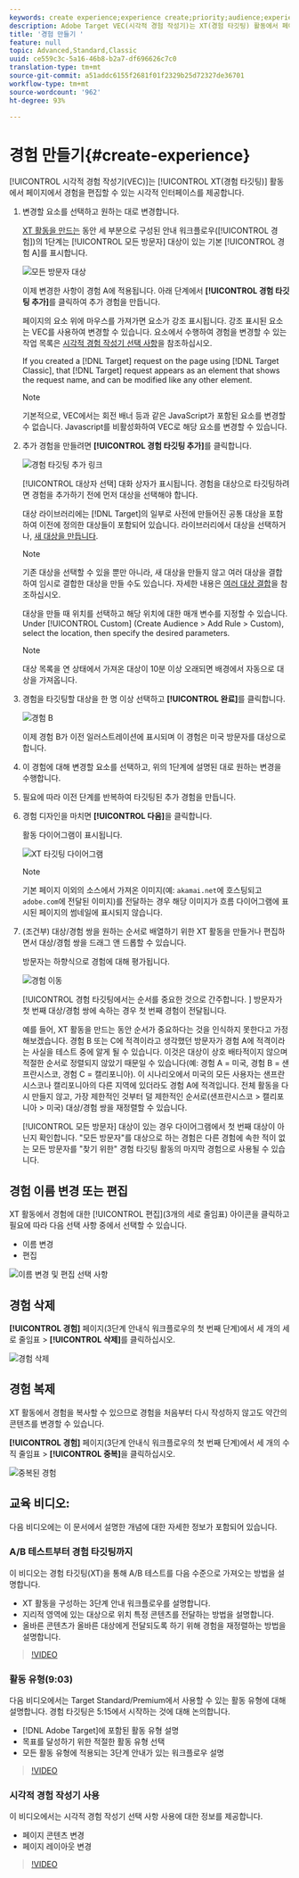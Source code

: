```yaml
---
keywords: create experience;experience create;priority;audience;experience;visual experience composer
description: Adobe Target VEC(시각적 경험 작성기)는 XT(경험 타깃팅) 활동에서 페이지에서 경험을 편집할 수 있는 시각적 인터페이스를 제공합니다.
title: '경험 만들기 '
feature: null
topic: Advanced,Standard,Classic
uuid: ce559c3c-5a16-46b8-b2a7-df696626c7c0
translation-type: tm+mt
source-git-commit: a51addc6155f2681f01f2329b25d72327de36701
workflow-type: tm+mt
source-wordcount: '962'
ht-degree: 93%

---
```



# 경험 만들기{#create-experience}

[!UICONTROL 시각적 경험 작성기(VEC)]는 [!UICONTROL XT(경험 타깃팅)] 활동에서 페이지에서 경험을 편집할 수 있는 시각적 인터페이스를 제공합니다.

1. 변경할 요소를 선택하고 원하는 대로 변경합니다.

   [XT 활동을 만드는](/help/c-activities/t-experience-target/t-xt-create/xt-create.md) 동안 세 부분으로 구성된 안내 워크플로우([!UICONTROL 경험])의 1단계는 [!UICONTROL 모든 방문자] 대상이 있는 기본 [!UICONTROL 경험 A]를 표시합니다.

   ![모든 방문자 대상](/help/c-activities/t-experience-target/t-xt-create/assets/all-visitors.png)

   이제 변경한 사항이 경험 A에 적용됩니다. 아래 단계에서 **[!UICONTROL 경험 타깃팅 추가]**&#x200B;를 클릭하여 추가 경험을 만듭니다.

   페이지의 요소 위에 마우스를 가져가면 요소가 강조 표시됩니다. 강조 표시된 요소는 VEC를 사용하여 변경할 수 있습니다. 요소에서 수행하여 경험을 변경할 수 있는 작업 목록은 [시각적 경험 작성기 선택 사항](/help/c-experiences/c-visual-experience-composer/viztarget-options.md)을 참조하십시오.

   If you created a [!DNL Target] request on the page using [!DNL Target Classic], that [!DNL Target] request appears as an element that shows the request name, and can be modified like any other element.

   >[!NOTE]
   >
   >기본적으로, VEC에서는 회전 배너 등과 같은 JavaScript가 포함된 요소를 변경할 수 없습니다. Javascript를 비활성화하여 VEC로 해당 요소를 변경할 수 있습니다.

1. 추가 경험을 만들려면 **[!UICONTROL 경험 타깃팅 추가]**&#x200B;를 클릭합니다.

   ![경험 타깃팅 추가 링크](/help/c-activities/t-experience-target/t-xt-create/assets/add-experience-targeting.png)

   [!UICONTROL 대상자 선택] 대화 상자가 표시됩니다. 경험을 대상으로 타깃팅하려면 경험을 추가하기 전에 먼저 대상을 선택해야 합니다.

   대상 라이브러리에는 [!DNL Target]의 일부로 사전에 만들어진 공통 대상을 포함하여 이전에 정의한 대상들이 포함되어 있습니다. 라이브러리에서 대상을 선택하거나, [새 대상을 만듭니다](../../../c-target/c-audiences/audiences.md#concept_65BE870D290E412D8BBF557EEA67C271).

   >[!NOTE]
   >
   >기존 대상을 선택할 수 있을 뿐만 아니라, 새 대상을 만들지 않고 여러 대상을 결합하여 임시로 결합한 대상을 만들 수도 있습니다. 자세한 내용은 [여러 대상 결합](../../../c-target/combining-multiple-audiences.md#concept_A7386F1EA4394BD2AB72399C225981E5)을 참조하십시오.

   대상을 만들 때 위치를 선택하고 해당 위치에 대한 매개 변수를 지정할 수 있습니다. Under [!UICONTROL Custom] (Create Audience > Add Rule > Custom), select the location, then specify the desired parameters.

   >[!NOTE]
   >
   >대상 목록을 연 상태에서 가져온 대상이 10분 이상 오래되면 배경에서 자동으로 대상을 가져옵니다.

1. 경험을 타깃팅할 대상을 한 명 이상 선택하고 **[!UICONTROL 완료]**&#x200B;를 클릭합니다.

   ![경험 B](/help/c-activities/t-experience-target/t-xt-create/assets/experience-b.png)

   이제 경험 B가 이전 일러스트레이션에 표시되며 이 경험은 미국 방문자를 대상으로 합니다.

1. 이 경험에 대해 변경할 요소를 선택하고, 위의 1단계에 설명된 대로 원하는 변경을 수행합니다.

1. 필요에 따라 이전 단계를 반복하여 타깃팅된 추가 경험을 만듭니다.

1. 경험 디자인을 마치면 **[!UICONTROL 다음]**&#x200B;을 클릭합니다.

   활동 다이어그램이 표시됩니다.

   ![XT 타깃팅 다이어그램](/help/c-activities/t-experience-target/t-xt-create/assets/xt_diagram-new.png)

   >[!NOTE]
   >
   >기본 페이지 이외의 소스에서 가져온 이미지(예: `akamai.net`에 호스팅되고 `adobe.com`에 전달된 이미지)를 전달하는 경우 해당 이미지가 흐름 다이어그램에 표시된 페이지의 썸네일에 표시되지 않습니다.

1. (조건부) 대상/경험 쌍을 원하는 순서로 배열하기 위한 XT 활동을 만들거나 편집하면서 대상/경험 쌍을 드래그 앤 드롭할 수 있습니다.

   방문자는 하향식으로 경험에 대해 평가됩니다.

   ![경험 이동](/help/c-activities/t-experience-target/t-xt-create/assets/move_experiences-new.png)

   [!UICONTROL 경험 타깃팅에서는 순서를 중요한 것으로 간주합니다. ] 방문자가 첫 번째 대상/경험 쌍에 속하는 경우 첫 번째 경험이 전달됩니다.

   예를 들어, XT 활동을 만드는 동안 순서가 중요하다는 것을 인식하지 못한다고 가정해보겠습니다. 경험 B 또는 C에 적격이라고 생각했던 방문자가 경험 A에 적격이라는 사실을 테스트 중에 알게 될 수 있습니다. 이것은 대상이 상호 배타적이지 않으며 적절한 순서로 정렬되지 않았기 때문일 수 있습니다(예: 경험 A = 미국, 경험 B = 샌프란시스코, 경험 C = 캘리포니아). 이 시나리오에서 미국의 모든 사용자는 샌프란시스코나 캘리포니아의 다른 지역에 있더라도 경험 A에 적격입니다. 전체 활동을 다시 만들지 않고, 가장 제한적인 것부터 덜 제한적인 순서로(샌프란시스코 > 캘리포니아 > 미국) 대상/경험 쌍을 재정렬할 수 있습니다.

   [!UICONTROL 모든 방문자] 대상이 있는 경우 다이어그램에서 첫 번째 대상이 아닌지 확인합니다. &quot;모든 방문자&quot;를 대상으로 하는 경험은 다른 경험에 속한 적이 없는 모든 방문자를 &quot;찾기 위한&quot; 경험 타깃팅 활동의 마지막 경험으로 사용될 수 있습니다.

## 경험 이름 변경 또는 편집

XT 활동에서 경험에 대한 [!UICONTROL 편집](3개의 세로 줄임표) 아이콘을 클릭하고 필요에 따라 다음 선택 사항 중에서 선택할 수 있습니다.

* 이름 변경
* 편집

![이름 변경 및 편집 선택 사항](/help/c-activities/t-experience-target/t-xt-create/assets/experience_edit-new.png)

## 경험 삭제

**[!UICONTROL 경험]** 페이지(3단계 안내식 워크플로우의 첫 번째 단계)에서 세 개의 세로 줄임표 > **[!UICONTROL 삭제]**&#x200B;를 클릭하십시오.

![경험 삭제](/help/c-activities/t-experience-target/t-xt-create/assets/delete-experience.png)

## 경험 복제

XT 활동에서 경험을 복사할 수 있으므로 경험을 처음부터 다시 작성하지 않고도 약간의 콘텐츠를 변경할 수 있습니다.

**[!UICONTROL 경험]** 페이지(3단계 안내식 워크플로우의 첫 번째 단계)에서 세 개의 수직 줄임표 > **[!UICONTROL 중복]**&#x200B;을 클릭하십시오.

![중복된 경험](/help/c-activities/t-experience-target/t-xt-create/assets/duplicate_experience-new.png)

## 교육 비디오:

다음 비디오에는 이 문서에서 설명한 개념에 대한 자세한 정보가 포함되어 있습니다.

### A/B 테스트부터 경험 타깃팅까지

이 비디오는 경험 타깃팅(XT)을 통해 A/B 테스트를 다음 수준으로 가져오는 방법을 설명합니다.

* XT 활동을 구성하는 3단계 안내 워크플로우를 설명합니다.
* 지리적 영역에 있는 대상으로 위치 특정 콘텐츠를 전달하는 방법을 설명합니다.
* 올바른 콘텐츠가 올바른 대상에게 전달되도록 하기 위해 경험을 재정렬하는 방법을 설명합니다.

>[!VIDEO](https://video.tv.adobe.com/v/22418/)

### 활동 유형(9:03)

다음 비디오에서는 Target Standard/Premium에서 사용할 수 있는 활동 유형에 대해 설명합니다. 경험 타깃팅은 5:15에서 시작하는 것에 대해 논의합니다.

* [!DNL Adobe Target]에 포함된 활동 유형 설명
* 목표를 달성하기 위한 적절한 활동 유형 선택
* 모든 활동 유형에 적용되는 3단계 안내가 있는 워크플로우 설명

>[!VIDEO](https://video.tv.adobe.com/v/17386)

### 시각적 경험 작성기 사용

이 비디오에서는 시각적 경험 작성기 선택 사항 사용에 대한 정보를 제공합니다.

* 페이지 콘텐츠 변경
* 페이지 레이아웃 변경

>[!VIDEO](https://video.tv.adobe.com/v/17399)